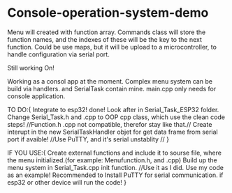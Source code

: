 # Console-operation-system-demo
Menu will created with function array. 
Commands class will store the function names, and the indexes of these will be the key to the next function.
Could be use maps, but it will be upload to a microcontroller, to handle configuration via serial port.

Still working On! 

Working as a consol app at the moment.
Complex menu system can be build via handlers. and SerialTask contain mine.
main.cpp only needs for console application.

TO DO:{
  Integrate to esp32! done! Look after in Serial_Task_ESP32 folder.
  Change Serial_Task.h and .cpp to OOP cpp class, which use the clean code steps! //Function.h .cpp not compatible, therefor stay like that.//
  Create interupt in the new SerialTaskHandler objet for get data frame from serial port if avaible! //Use PuTTY, and it's serial unstablity //
}

IF YOU USE:{
  Create external functions and include it to sourse file, where the menu initialized.(for example: Menufunction.h, and .cpp)
  Build up the menu system in Serial_Task.cpp init function. //Use it as I did. Use my code as an example! 
  Recommended to Install PuTTY for serial communication. if esp32 or other device will run the code!
}
